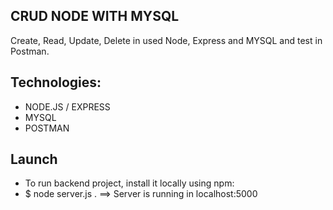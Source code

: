 ## CRUD NODE WITH MYSQL
Create, Read, Update, Delete in used Node, Express and MYSQL and test in Postman.

## Technologies:
* NODE.JS / EXPRESS
* MYSQL
* POSTMAN

## Launch
* To run backend project, install it locally using npm:
* \$ node server.js . ==> Server is running in localhost:5000
